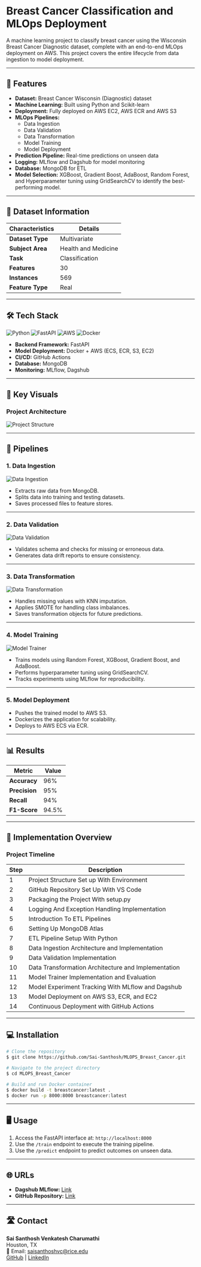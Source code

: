 # Breast Cancer Classification and MLOps Deployment

A machine learning project to classify breast cancer using the Wisconsin Breast Cancer Diagnostic dataset, complete with an end-to-end MLOps deployment on AWS. This project covers the entire lifecycle from data ingestion to model deployment.

---

## 🚀 Features

- **Dataset:** Breast Cancer Wisconsin (Diagnostic) dataset
- **Machine Learning:** Built using Python and Scikit-learn
- **Deployment:** Fully deployed on AWS EC2, AWS ECR and AWS S3
- **MLOps Pipelines:**
  - Data Ingestion
  - Data Validation
  - Data Transformation
  - Model Training
  - Model Deployment
- **Prediction Pipeline:** Real-time predictions on unseen data
- **Logging:** MLflow and Dagshub for model monitoring
- **Database:** MongoDB for ETL
- **Model Selection:** XGBoost, Gradient Boost, AdaBoost, Random Forest, and Hyperparameter tuning using GridSearchCV to identify the best-performing model.

---

## 📂 Dataset Information

| **Characteristics** | **Details**      |
|----------------------|------------------|
| **Dataset Type**     | Multivariate    |
| **Subject Area**     | Health and Medicine |
| **Task**             | Classification  |
| **Features**         | 30              |
| **Instances**        | 569             |
| **Feature Type**     | Real            |

---

## 🛠️ Tech Stack

![Python](https://img.shields.io/badge/Python-3.10-blue?logo=python&logoColor=white) ![FastAPI](https://img.shields.io/badge/FastAPI-Framework-green?logo=fastapi&logoColor=white) ![AWS](https://img.shields.io/badge/AWS-Services-orange?logo=amazonaws&logoColor=white) ![Docker](https://img.shields.io/badge/Docker-Containers-blue?logo=docker&logoColor=white)

- **Backend Framework:** FastAPI
- **Model Deployment:** Docker + AWS (ECS, ECR, S3, EC2)
- **CI/CD:** GitHub Actions
- **Database:** MongoDB
- **Monitoring:** MLflow, Dagshub

---

## 🌟 Key Visuals

### Project Architecture
![Project Structure](https://github.com/Sai-Santhosh/MLOPS_Breast_Cancer/blob/main/Project_Structure.png)

---

## 📜 Pipelines

### **1. Data Ingestion**
![Data Ingestion](https://github.com/Sai-Santhosh/MLOPS_Breast_Cancer/blob/main/data_ingestion.png)

- Extracts raw data from MongoDB.
- Splits data into training and testing datasets.
- Saves processed files to feature stores.

---

### **2. Data Validation**
![Data Validation](https://github.com/Sai-Santhosh/MLOPS_Breast_Cancer/blob/main/data_validation.png)

- Validates schema and checks for missing or erroneous data.
- Generates data drift reports to ensure consistency.

---

### **3. Data Transformation**
![Data Transformation](https://github.com/Sai-Santhosh/MLOPS_Breast_Cancer/blob/main/data_transformation.png)

- Handles missing values with KNN imputation.
- Applies SMOTE for handling class imbalances.
- Saves transformation objects for future predictions.

---

### **4. Model Training**
![Model Trainer](https://github.com/Sai-Santhosh/MLOPS_Breast_Cancer/blob/main/model_trainer.png)

- Trains models using Random Forest, XGBoost, Gradient Boost, and AdaBoost.
- Performs hyperparameter tuning using GridSearchCV.
- Tracks experiments using MLflow for reproducibility.

---

### **5. Model Deployment**
- Pushes the trained model to AWS S3.
- Dockerizes the application for scalability.
- Deploys to AWS ECS via ECR.

---

## 📊 Results

| Metric        | Value   |
|---------------|---------|
| **Accuracy**  | 96%     |
| **Precision** | 95%     |
| **Recall**    | 94%     |
| **F1-Score**  | 94.5%   |

---

## 📜 Implementation Overview

### **Project Timeline**

| Step | Description |
|------|-------------|
| 1    | Project Structure Set up With Environment |
| 2    | GitHub Repository Set Up With VS Code |
| 3    | Packaging the Project With setup.py |
| 4    | Logging And Exception Handling Implementation |
| 5    | Introduction To ETL Pipelines |
| 6    | Setting Up MongoDB Atlas |
| 7    | ETL Pipeline Setup With Python |
| 8    | Data Ingestion Architecture and Implementation |
| 9    | Data Validation Implementation |
| 10   | Data Transformation Architecture and Implementation |
| 11   | Model Trainer Implementation and Evaluation |
| 12   | Model Experiment Tracking With MLflow and Dagshub |
| 13   | Model Deployment on AWS S3, ECR, and EC2 |
| 14   | Continuous Deployment with GitHub Actions |

---

## 💻 Installation

```bash
# Clone the repository
$ git clone https://github.com/Sai-Santhosh/MLOPS_Breast_Cancer.git

# Navigate to the project directory
$ cd MLOPS_Breast_Cancer

# Build and run Docker container
$ docker build -t breastcancer:latest .
$ docker run -p 8000:8000 breastcancer:latest
```

---

## 🖥️ Usage

1. Access the FastAPI interface at: `http://localhost:8000`
2. Use the `/train` endpoint to execute the training pipeline.
3. Use the `/predict` endpoint to predict outcomes on unseen data.

---

## 🌐 URLs

- **Dagshub MLflow:** [Link](https://dagshub.com/Sai-Santhosh/MLOPS_Breast_Cancer)
- **GitHub Repository:** [Link](https://github.com/Sai-Santhosh/MLOPS_Breast_Cancer)

---

## 🛣️ Contact

**Sai Santhosh Venkatesh Charumathi**  
Houston, TX  
📧 Email: saisanthoshvc@rice.edu  
[GitHub](https://github.com/Sai-Santhosh) | [LinkedIn](https://linkedin.com/in/sai-santhosh)
